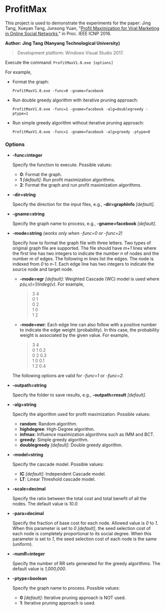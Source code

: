 # ProfitMax
This project is used to demonstrate the experiments for the paper: Jing Tang, Xueyan Tang, Junsong Yuan, "[Profit Maximization for Viral Marketing in Online Social Networks,](http://ieeexplore.ieee.org/document/7784445/)" in Proc. IEEE ICNP 2016.

**Author: Jing Tang (Nanyang Technological University)**
>Development platform: Windows Visual Studio 2017.

Execute the command: `ProfitMaxV1.0.exe [options]`

For example,

- Format the graph: 

	`ProfitMaxV1.0.exe -func=0 -gname=facebook`

- Run double greedy algorithm with iterative pruning approach:

	`ProfitMaxV1.0.exe -func=1 -gname=facebook -alg=doublegreedy -ptype=1`

- Run simple greedy algorithm without iterative pruning approach:

	`ProfitMaxV1.0.exe -func=1 -gname=facebook -alg=greedy -ptype=0`

### Options
- **-func=integer**

	Specify the function to execute. Possible values:
	+ **0**: Format the graph.
	+ **1** *[default]*: Run profit maximization algorithms.
	+ **2**: Format the graph and run profit maximization algorithms.
	
- **-dir=string**

	Specify the direction for the input files, e.g., **-dir=graphInfo** *[default]*.
    
- **-gname=string**
	
	Specify the graph name to process, e.g., **-gname=facebook** *[default]*.
    
- **-mode=string** *(works only when -func=0 or -func=2)*
	
    Specify how to format the graph file with three letters. Two types of original graph file are supported. The file should have *m+1* lines where the first line has two integers to indicate the number *n* of nodes and the number *m* of edges. The following *m* lines list the edges. The node is indexed from *0* to *n-1*. Each edge line has two integers to indicate the source node and target node.
	+ **-mode=egr** *[default]*: Weighted Cascade (WC) model is used where *p(u,v)=1/indeg(v)*. For example,
    	> 3 4\
    	0 1\
    	0 2\
    	1 0\
    	1 2
    
   + **-mode=ewr**: Each edge line can also follow with a positive number to indicate the edge weight (probability). In this case, the probability weight is associated by the given value. For example,
    	> 3 4\
    	0 1 0.2\
    	0 2 0.3\
    	1 0 0.1\
    	1 2 0.4

	The following options are valid for *-func=1* or *-func=2*.

- **-outpath=string**
	
    Specify the folder to save results, e.g., **-outpath=result** *[default]*.
- **-alg=string**
	
    Specify the algorithm used for profit maximization. Possible values:
	+ **random**: Random algorithm.
	+ **highdegree**: High-Degree algorithm.
	+ **infmax**: Influence maximization algorithms such as IMM and BCT.
	+ **greedy**: Simple greedy algorithm.
	+ **doublegreedy** *[default]*: Double greedy algorithm.
	
- **-model=string**
	
    Specify the cascade model. Possible values:
	+ **IC** *[default]*: Independent Cascade model.
	+ **LT**: Linear Threshold cascade model.
	
- **-scale=decimal**
	
    Specify the ratio between the total cost and total benefit of all the nodes. The default value is *10.0*.
    
- **-para=decimal**
	
    Specify the fraction of base cost for each node. Allowed value is *0* to *1*. When this parameter is set to *0* *[default]*, the seed selection cost of each node is completely proportional to its social degree. When this parameter is set to *1*, the seed selection cost of each node is the same (uniform).
    
- **-numR=integer**
	
    Specify the number of RR sets generated for the greedy algorithms. The default value is *1,000,000*.
    
-  **-ptype=boolean**

	Specify the graph name to process. Possible values:
	+ **0** *[default]*: Iterative pruning approach is NOT used.
	+ **1**: Iterative pruning approach is used.
